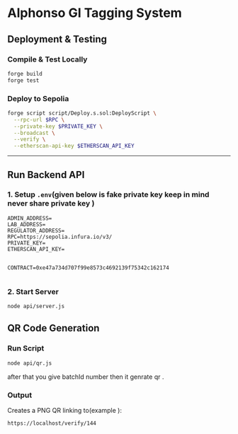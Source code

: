 # Alphonso GI Tagging System

## Deployment & Testing

### Compile & Test Locally

```bash
forge build
forge test
```

### Deploy to Sepolia

```bash
forge script script/Deploy.s.sol:DeployScript \
  --rpc-url $RPC \
  --private-key $PRIVATE_KEY \
  --broadcast \
  --verify \
  --etherscan-api-key $ETHERSCAN_API_KEY

```

---

## Run Backend API

### 1. Setup `.env`(given below is fake private key keep in mind never share private key )

```env
ADMIN_ADDRESS=
LAB_ADDRESS=
REGULATOR_ADDRESS=
RPC=https://sepolia.infura.io/v3/
PRIVATE_KEY=
ETHERSCAN_API_KEY=


CONTRACT=0xe47a734d707f99e8573c4692139f75342c162174


```

### 2. Start Server

```bash
node api/server.js
```

## QR Code Generation

### Run Script

```bash
node api/qr.js
```

after that you give batchId number then it genrate qr .

### Output

Creates a PNG QR linking to(example ):

```
https://localhost/verify/144
```
